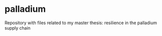 # palladium
Repository with files related to my master thesis: resilience in the palladium supply chain
